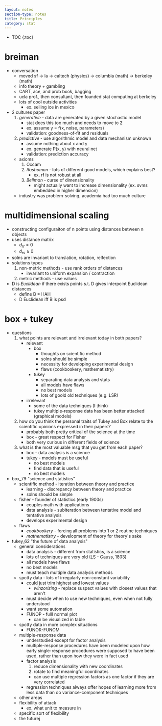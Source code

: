 ```yaml
---
layout: notes
section-type: notes
title: Principles
category: stat
---
```

* TOC
{:toc}

# breiman
- conversation
	- moved sf -> la -> caltech (physics) -> columbia (math) -> berkeley (math)
	- info theory + gambling
	- CART, ace, and prob book, bagging
	- ucla prof., then consultant, then founded stat computing at berkeley
	- lots of cool outside activities
		- ex. selling ice in mexico
- 2 cultures paper
	1. *generative* - data are generated by a given stochastic model
		- stat does this too much and needs to move to 2
		- ex. assume y = f(x, noise, parameters)
		- validation: goodness-of-fit and residuals
	2. *predictive* - use algorithmic model and data mechanism unknown
		- assume nothing about x and y
		- ex. generate P(x, y) with neural net
		- validation: prediction accuracy
	- axioms
		1. Occam
		2. *Rashomon* - lots of different good models, which explains best?
			- ex. rf is not robust at all
		3. *Bellman* - curse of dimensionality
			- might actually want to increase dimensionality (ex. svms embedded in higher dimension)
	- industry was problem-solving, academia had too much culture
		
# multidimensional scaling
- constructing configuraiton of n points using distances between n objects
- uses distance matrix
	- $d_{rr} = 0$
	- $d_{rs} \geq 0$
- solns are invariant to translation, rotation, relfection
- solutions types
	1. non-metric methods - use rank orders of distances
		- invariant to uniform expansion / contraction
	2. metric methods - use values
- D is *Euclidean* if there exists points s.t. D gives interpoint Euclidean distances
	- define B = HAH
	- D Euclidean iff B is psd	
		

# box + tukey
- questions
	1. what points are relevant and irrelevant today in both papers? 
		- relevant
			- box
				- thoughts on scientific method
				- solns should be simple
				- necessity for developing experimental design
				- flaws (cookbookery, mathematistry)
			- tukey
				- separating data analysis and stats
				- all models have flaws
				- no best models
				- lots of goold old techniques (e.g. LSR)
		- irrelevant
			- some of the data techniques (I think)
			- tukey multiple-response data has been better attacked (graphical models)
	2. how do you think the personal traits of Tukey and Box relate to the scientific opinions expressed in their papers?
		- probably both pretty critical of the science at the time
		- box - great respect for Fisher
		- both very curious in different fields of science
	3. what is the most valuable msg that you get from each paper?
		- box - data analysis is a science
		- tukey - models must be useful
			- no best models
			- find data that is useful
			- no best models
- box_79 "science and statistics"
	- scientific method - iteration between theory and practice
		- learning - discrepancy between theory and practice
		- solns should be simple
	- fisher - founder of statistics (early 1900s)
		- couples math with applications
		- data analysis - subiteration between tentative model and tentative analysis
		- develops experimental design
	- flaws
		- *cookbookery* - forcing all problems into 1 or 2 routine techniques
		- *mathematistry* - development of theory for theory's sake
- tukey_62 "the future of data analysis"
	- general considerations
		- data analysis - different from statistics, is a science
		- lots of techniques are very old (LS - Gauss, 1803)
		- all models have flaws
		- no best models
		- must teach multiple data analysis methods
	- spotty data - lots of irregularly non-constant variability
		- could just trim highest and lowest values
			- *winzorizing* - replace suspect values with closest values that aren't
		- must decide when to use new techniques, even when not fully understood
		- want some automation
		- FUNOP - fulll normal plot
			- can be visualized in table
	- spotty data in more complex situations
		- FUNOR-FUNOM
	- multiple-response data
		- understudied except for factor analysis
		- multiple-response procedures have been modeled upon how early single-response procedures were supposed to have been used, rather than upon how they were in fact used
		- factor analysis
			1. reduce dimensionality with new coordinates
			2. rotate to find meaningful coordinates
			- can use multiple regression factors as one factor if they are very correlated
		- regression techniques always offer hopes of learning more from less data than do variance-component techniques
	- other areas
	- flexibility of attack
		- ex. what unit to measure in
	- specific sort of flexibility
	- the futurej